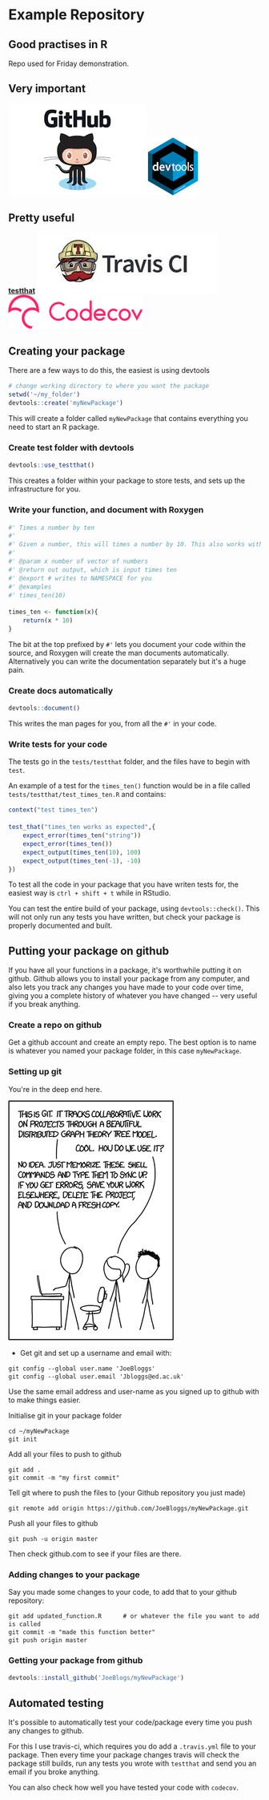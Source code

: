 # Example Repository

## Good practises in R
Repo used for Friday demonstration.

## Very important
[![github](/graphics/github.png)](https://www.github.com)
[![devtools](/graphics/devtools.png)](https://www.rstudio.com/products/rpackages/devtools/)

## Pretty useful
[**testthat**](https://github.com/hadley/testthat)
[![Travis](/graphics/travis.jpeg)](https://www.travis.ci.org)
[![codecov](/graphics/codecov.png)](https://codecov.io/)


## Creating your package

There are a few ways to do this, the easiest is using devtools

```r
# change working directory to where you want the package
setwd('~/my_folder')
devtools::create('myNewPackage')
```
This will create a folder called `myNewPackage` that contains everything you need to start an R package.

### Create test folder with devtools
```r
devtools::use_testthat()
```

This creates a folder within your package to store tests, and sets up the infrastructure for you.


### Write your function, and document with Roxygen
```r
#' Times a number by ten
#'
#' Given a number, this will times a number by 10. This also works with vectors.
#'
#' @param x number of vector of numbers
#' @return out output, which is input times ten
#' @export # writes to NAMESPACE for you
#' @examples
#' times_ten(10)

times_ten <- function(x){
	return(x * 10)
}
```

The bit at the top prefixed by `#'` lets you document your code within the source, and Roxygen will create the man documents automatically.
Alternatively you can write the documentation separately but it's a huge pain.

### Create docs automatically
```r
devtools::document()
```

This writes the man pages for you, from all the `#'` in your code.


### Write tests for your code
The tests go in the `tests/testthat` folder, and the files have to begin with `test`.

An example of a test for the `times_ten()` function would be in a file called `tests/testthat/test_times_ten.R` and contains:
```r
context("test times_ten")

test_that("times_ten works as expected",{
	expect_error(times_ten("string"))
	expect_error(times_ten())
	expect_output(times_ten(10), 100)
	expect_output(times_ten(-1), -10)
})
```

To test all the code in your package that you have writen tests for, the easiest way is `ctrl + shift + t` while in RStudio.

You can test the entire build of your package, using `devtools::check()`. This will not only run any tests you have written, but check your package is properly documented and built.


## Putting your package on github

If you have all your functions in a package, it's worthwhile putting it on github. Github allows you to install your package from any computer, and also lets you track any changes you have made to your code over time, giving you a complete history of whatever you have changed -- very useful if you break anything.

### Create a repo on github

Get a github account and create an empty repo. The best option is to name is whatever you named your package folder, in this case `myNewPackage`.

### Setting up git

You're in the deep end here.

[![git](/graphics/git.png)](https://xkcd.com/1597/)

- Get git and set up a username and email with:
```
git config --global user.name 'JoeBloggs'
git config --global user.email 'Jbloggs@ed.ac.uk'
```
Use the same email address and user-name as you signed up to github with to make things easier.


Initialise git in your package folder

```
cd ~/myNewPackage
git init
```

Add all your files to push to github

```
git add .
git commit -m "my first commit"
```

Tell git where to push the files to (your Github repository you just made)

```
git remote add origin https://github.com/JoeBloggs/myNewPackage.git
```

Push all your files to github

```
git push -u origin master
```

Then check github.com to see if your files are there.

### Adding changes to your package

Say you made some changes to your code, to add that to your github repository:

```
git add updated_function.R 		# or whatever the file you want to add is called
git commit -m "made this function better"
git push origin master
```

### Getting your package from github

```r
devtools::install_github('JoeBlogs/myNewPackage')
```

## Automated testing

It's possible to automatically test your code/package every time you push any changes to github.

For this I use travis-ci, which requires you do add a `.travis.yml` file to your package. Then every time your package changes travis will check the package still builds, run any tests you wrote with `testthat` and send you an email if you broke anything.

You can also check how well you have tested your code with `codecov`.